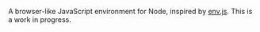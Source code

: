 A browser-like JavaScript environment for Node, inspired by
[env.js](http://ejohn.org/blog/bringing-the-browser-to-the-server/). This is a
work in progress.
